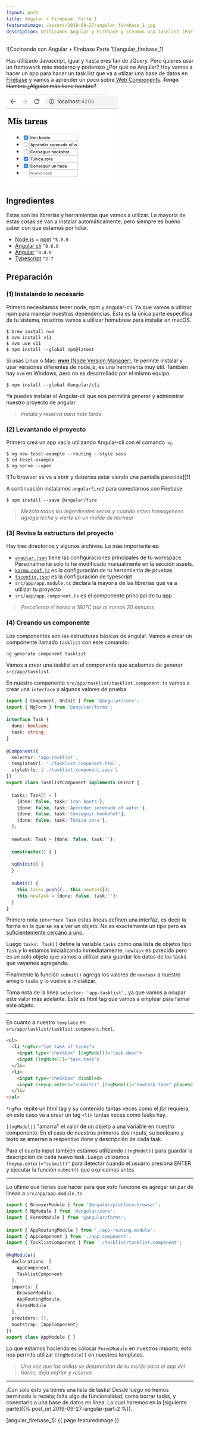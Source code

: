 ```yaml
---
layout: post
title: Angular + Firebase. Parte 1
featuredimage: /assets/2019-09-27/angular_firebase_1.jpg
description: Utilizamos Angular y Firebase y creamos una tasklist [Parte 1]
---
```

![Cocinando con Angular + Firebase Parte 1][angular_firebase_1]

Has utilizado Javascript, igual y hasta eres fan de JQuery. Pero quieres usar un framework más moderno y poderoso ¿Por qué no Angular? Hoy vamos a hacer un app para hacer un task list que va a utilzar una base de datos en [Firebase](https://firebase.google.com/) y vamos a aprender un poco sobre [Web Components](https://developer.mozilla.org/en-US/docs/Web/Web_Components). ~~Tengo Hambre ¿Alguien más tiene hambre?~~

<!--more-->

![Aquí hay uno que preparé anteriormente][tasklist]

## Ingredientes

Estas son las librerías y herramientas que vamos a utilizar. La mayoría de estas cosas se van a instalar automáticamente, pero siempre es bueno saber con que estamos por lidiar.

- [Node.js](https://nodejs.org) + [npm](https://docs.npmjs.com/cli/npm) `^5.0.0`
- [Angular cli](https://cli.angular.io/) `^8.0.0`
- [Angular](https://angular.io/) `^8.0.0`
- [Typescript](https://www.typescriptlang.org/) `^2.7`

## Preparación

### (1) Instalando lo necesario

Primero necesitamos tener node, npm y angular-cli. Ya que vamos a utilizar npm para manejar nuestras dependencias. Esta es la única parte específica de tu sistema, nosotros vamos a utilizar homebrew para instalar en macOS.

```shell
$ brew install nvm
$ nvm install v11
$ nvm use v11
$ npm install --global npm@latest
```

Si usas Linux o Mac: [**nvm** (Node Version Manager),](https://github.com/creationix/nvm) te permite instalar y usar versiones diferentes de node.js, es una herrmienta muy útil. También hay `nvm` en Windows, pero no es desarrollado por el mismo equipo.

```shell
$ npm install --global @angular/cli
```

Ya puedes instalar el Angular-cli que nos permitirá generar y administrar nuestro proyecto de angular

> _Instala y reserva para más tarde._

### (2) Levantando el proyecto

Primero crea un app vacía utilizando Angular-cli con el comando `ng`.

```shell
$ ng new tesel-example --routing --style sass
$ cd tesel-example
$ ng serve --open
```

![Tu browser se va a abrir y deberías estar viendo una pantalla parecida][1]

A continuación instalamos `angularfire2` para conectarnos con Firebase

```shell
$ npm install --save @angular/fire
```

> _Mezcla todos los ingredientes secos y cuando esten homogeneos agrega leche y vierte en un molde de hornear_

### (3) Revisa la estructura del proyecto

Hay tres directorios y algunos archivos. Lo más importante es:

- [`angular.json`](https://angular.io/guide/workspace-config) tiene las configuraciones principales de tu workspace. Personalmente solo lo he modificado manualmente en la sección assets.
- [`karma.conf.js`](https://karma-runner.github.io/) es la configuración de tu herramienta de pruebas
- [`tsconfig.json`](https://typescriptlang.org) es la configuración de typescript
- `src/app/app.module.ts` declara la mayoría de las librerías que va a utilizar tu proyecto
- `src/app/app.component.ts` es el componente principal de tu app


> _Precalienta el horno a 180ºC por al menos 20 minutos_

### (4) Creando un componente

Los componentes son las estructuras básicas de angular. Vamos a crear un componente llamado `tasklist` con este comando:

```
ng generate component tasklist
```

Vamos a crear una tasklist en el componente que acabamos de generar `src/app/tasklist`.

En nuestro componente `src/app/tasklist/tasklist.component.ts` vamos a crear una  `interface` y algunos valores de prueba.

```typescript
import { Component, OnInit } from '@angular/core';
import { NgForm } from '@angular/forms';

interface Task {
  done: boolean;
  task: string;
}

@Component({
  selector: 'app-tasklist',
  templateUrl: './tasklist.component.html',
  styleUrls: ['./tasklist.component.sass']
})
export class TasklistComponent implements OnInit {

  tasks: Task[] = [
    {done: false, task:'Iron boots'},
    {done: false, task:'Aprender serenade of water'},
    {done: false, task:'Conseguir hookshot'},
    {done: false, task:'Túnica zora'},
  ];

  newtask: Task = {done: false, task:''};

  constructor() { }

  ngOnInit() {
  }

  submit() {
    this.tasks.push({...this.newtask});
    this.newtask = {done: false, task:''};
  }
}
```

Primero nota `interface Task` estas lineas definen una interfáz, es decir la forma en la que se va a ver un objeto. No es exactamente un tipo pero es [suficientemente cercano a uno.](https://www.typescriptlang.org/docs/handbook/interfaces.html)

Luego `tasks: Task[]` define la variable `tasks` como una lista de objetos tipo `Task` y lo estamos inicializando inmediatamente. `newtask` es parecido pero es un solo objeto que vamos a utilizar para guardar los datos de las tasks que vayamos agregando.

Finalmente la función `submit()` agrega los valores de `newtask` a nuestro arreglo `tasks` y lo vuelve a inicializar.

Toma nota de la linea `selector: 'app-tasklist',` ya que vamos a ocupar este valor más adelante. Este es html tag que vamos a emplear para llamar este objeto.

-------------

En cuanto a nuestro `template` en `src/app/tasklist/tasklist.component.html`.
```html
<ul>
  <li *ngFor="let task of tasks">
    <input type="checkbox" [(ngModel)]="task.done">
    <input [(ngModel)]="task.task">
  </li>
  <li>
    <input type="checkbox" disabled>
    <input (keyup.enter)="submit()" [(ngModel)]="newtask.task" placeholder="Nuevo task">
  </li>
</ul>
```

`*ngFor` repite un html tag y su contenido tantas veces como el _for_ requiera, en este caso va a crear un tag `<li>` tantas veces como tasks hay.

`[(ngModel)]` "amarra" el valor de un objeto a una variable en nuestro componente. En el caso de nuestros primeros dos inputs, su booleano y texto se amarran a respectivo done y descripción de cada task.

Para el cuarto input también estamos utilizando `[(ngModel)]` para guardar la descripción de cada nuevo task. Luego utilizamos `(keyup.enter)="submit()"` para detectar cuando el usuario presiona ENTER y ejecutar la función `submit()` que explicamos antes.

------------

Lo último que tienes que hacer para que esto funcione es agregar un par de lineas a `src/app/app.module.ts`

```typescript
import { BrowserModule } from '@angular/platform-browser';
import { NgModule } from '@angular/core';
import { FormsModule } from '@angular/forms';

import { AppRoutingModule } from './app-routing.module';
import { AppComponent } from './app.component';
import { TasklistComponent } from './tasklist/tasklist.component';

@NgModule({
  declarations: [
    AppComponent,
    TasklistComponent
  ],
  imports: [
    BrowserModule,
    AppRoutingModule,
    FormsModule
  ],
  providers: [],
  bootstrap: [AppComponent]
})
export class AppModule { }
```

Lo que estamos haciendo es colocar `FormsModule` en nuestros imports, esto nos permite utilizar `[(ngModule)]` en nuestros templates.

> _Una vez que las orillas se desprendan de tu molde sáca el app del horno, deja enfriar y reserva._

--------

¡Con solo esto ya tienes una lista de tasks! Desde luego no hemos terminado la receta; falta algo de funcionalidad, como borrar tasks, y conectarlo a una base de datos en linea. Lo cual haremos en la [siguiente parte]({% post_url 2019-09-27-angular-part-2 %}).

[tasklist]: /assets/2019-09-27/tasklist.png
[angular_firebase_1]: {{ page.featuredimage }}
